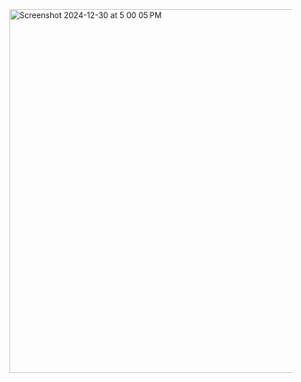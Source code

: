 <img width="649" alt="Screenshot 2024-12-30 at 5 00 05 PM" src="https://github.com/user-attachments/assets/ccb8b42d-f808-4817-8c7a-c45f92ff89b4" />
